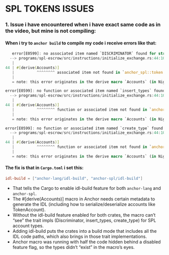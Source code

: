 

# SPL TOKENS ISSUES
### 1. Issue i have encountered when i have exact same code as in the video, but mine is not compiling:
#### When i try to `anchor build` to compile my code i receive errors like that:
```rs
   error[E0599]: no associated item named `DISCRIMINATOR` found for struct `anchor_spl::token::TokenAccount` in the current scope
  --> programs/spl-escrow/src/instructions/initialize_exchange.rs:44:10
   |
44 | #[derive(Accounts)]
   |          ^^^^^^^^ associated item not found in `anchor_spl::token::TokenAccount`
   |
   = note: this error originates in the derive macro `Accounts` (in Nightly builds, run with -Z macro-backtrace for more info)

error[E0599]: no function or associated item named `insert_types` found for struct `anchor_spl::token::TokenAccount` in the current scope
  --> programs/spl-escrow/src/instructions/initialize_exchange.rs:44:10
   |
44 | #[derive(Accounts)]
   |          ^^^^^^^^ function or associated item not found in `anchor_spl::token::TokenAccount`
   |
   = note: this error originates in the derive macro `Accounts` (in Nightly builds, run with -Z macro-backtrace for more info)

error[E0599]: no function or associated item named `create_type` found for struct `anchor_spl::token::Mint` in the current scope
  --> programs/spl-escrow/src/instructions/initialize_exchange.rs:44:10
   |
44 | #[derive(Accounts)]
   |          ^^^^^^^^ function or associated item not found in `anchor_spl::token::Mint`
   |
   = note: this error originates in the derive macro `Accounts` (in Nightly builds, run with -Z macro-backtrace for more info)
```

#### The fix is that in `Cargo.toml` i set this:
```toml
idl-build = ["anchor-lang/idl-build", "anchor-spl/idl-build"]
```
- That tells the Cargo to enable idl-build feature for both `anchor-lang` and `anchor-spl`.
- The #[derive(Accounts)] macro in Anchor needs certain metadata to generate the IDL (including how to serialize/deserialize accounts like TokenAccount).
- Without the idl-build feature enabled for both crates, the macro can’t “see” the trait impls (Discriminator, insert_types, create_type) for SPL account types.
- Adding idl-build puts the crates into a build mode that includes all the IDL code paths, which also brings in those trait implementations.
- Anchor macro was running with half the code hidden behind a disabled feature flag, so the types didn’t “exist” in the macro’s eyes.
